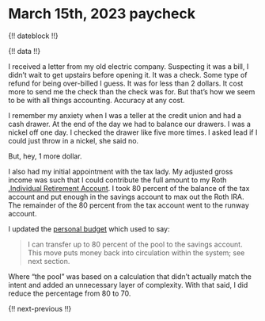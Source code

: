 # March 15th, 2023 paycheck

{!! dateblock !!}

{!! data !!}

I received a letter from my old electric company. Suspecting it was a bill, I didn’t wait to get upstairs before opening it. It was a check. Some type of refund for being over-billed I guess. It was for less than 2 dollars. It cost more to send me the check than the check was for. But that’s how we seem to be with all things accounting. Accuracy at any cost.

I remember my anxiety when I was a teller at the credit union and had a cash drawer. At the end of the day we had to balance our drawers. I was a nickel off one day. I checked the drawer like five more times. I asked lead if I could just throw in a nickel, she said no.

But, hey, 1 more dollar.

I also had my initial appointment with the tax lady. My adjusted gross income was such that I could contribute the full amount to my Roth [.Individual Retirement Account](IRA). I took 80 percent of the balance of the tax account and put enough in the savings account to max out the Roth IRA. The remainder of the 80 percent from the tax account went to the runway account.

I updated the [personal budget](/experiences/finances/personal-budget/#tax-account) which used to say:

> I can transfer up to 80 percent of the pool to the savings account. This move puts money back into circulation within the system; see next section.

Where “the pool” was based on a calculation that didn’t actually match the intent and added an unnecessary layer of complexity. With that said, I did reduce the percentage from 80 to 70.

{!! next-previous !!}
